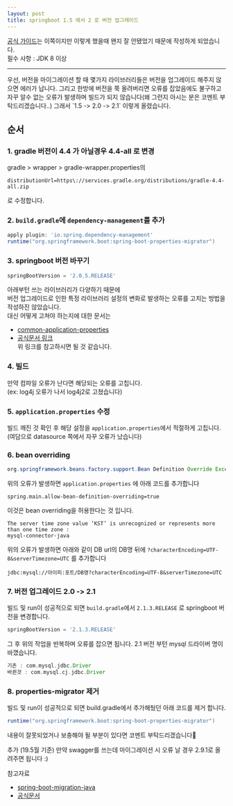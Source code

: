 ```yaml
---
layout: post
title: springboot 1.5 에서 2 로 버전 업그레이드
---
```

[공식 가이드](https://github.com/spring-projects/spring-boot/wiki/Spring-Boot-2.0-Migration-Guide)는 이쪽이지만
이렇게 했을때 왠지 잘 안됐었기 때문에 작성하게 되었습니다.  
필수 사항 : JDK 8 이상  

<hr>
우선, 버전을 마이그레이션 할 때 
몇가지 라이브러리들은 버전을 업그레이드 해주지 않으면 에러가 납니다.  
그리고 한방에 버전을 쭉 올려버리면 오류를 잡았음에도 불구하고 자꾸 알수 없는 오류가 발생하며 빌드가 되지 않습니다(왜 그런지 아시는 분은 코멘트 부탁드리겠습니다..)  
그래서 `1.5 -> 2.0 -> 2.1` 이렇게 올렸습니다.

## 순서
### 1. gradle 버전이 4.4 가 아닐경우 4.4-all 로 변경
gradle > wrapper > gradle-wrapper.properties의
```
distributionUrl=https\://services.gradle.org/distributions/gradle-4.4-all.zip
```
로 수정합니다.

### 2. `build.gradle`에 `dependency-management`를 추가
```gradle
apply plugin: 'io.spring.dependency-management'
runtime("org.springframework.boot:spring-boot-properties-migrator")
```
### 3. springboot 버전 바꾸기 
```gradle
springBootVersion = '2.0.5.RELEASE'
```
아래부턴 쓰는 라이브러리가 다양하기 때문에  
버전 업그레이드로 인한 특정 라이브러리 설정의 변화로 발생하는 오류를 고치는 방법을 작성하진 않았습니다.  
대신 어떻게 고쳐야 하는지에 대한 문서는
* [common-application-properties](https://docs.spring.io/spring-boot/docs/current/reference/html/common-application-properties.html)
* [공식문서 링크](https://github.com/spring-projects/spring-boot/wiki/Spring-Boot-2.0-Migration-Guide#servlet-specific-server-properties)  
위 링크를 참고하시면 될 것 같습니다.

### 4. 빌드
만약 컴파일 오류가 난다면 해당되는 오류를 고칩니다.  
(ex: log4j 오류가 나서 log4j2로 고쳤습니다)

### 5. `application.properties` 수정
빌드 깨진 것 확인 후 해당 설정을 `application.properties`에서 적절하게 고칩니다.  
(여담으로 datasource 쪽에서 자꾸 오류가 났습니다)

### 6. bean overriding
```java
org.springframework.beans.factory.support.Bean Definition Override Exception
``` 
위의 오류가 발생하면
 `application.properties` 에 아래 코드를 추가합니다
```
spring.main.allow-bean-definition-overriding=true
```
이것은 bean overriding을 허용한다는 것 입니다.

```
The server time zone value ‘KST’ is unrecognized or represents more than one time zone :   
mysql-connector-java
```
위의 오류가 발생하면 아래와 같이 DB url의 DB명 뒤에 `?characterEncoding=UTF-8&serverTimezone=UTC` 를 추가합니다
```
jdbc:mysql://아이피:포트/DB명?characterEncoding=UTF-8&serverTimezone=UTC
```

### 7. 버전 업그레이드 2.0 -> 2.1
빌드 및 run이 성공적으로 되면 `build.gradle`에서  `2.1.3.RELEASE` 로 springboot 버전을 변경합니다.
```gradle
springBootVersion = '2.1.3.RELEASE'
```
그 후 위의 작업을 반복하며 오류를 잡으면 됩니다.
2.1 버전 부턴 mysql 드라이버 명이 바꼈습니다.
```gradle
기존 : com.mysql.jdbc.Driver
바뀐것 : com.mysql.cj.jdbc.Driver
```
### 8. properties-migrator 제거
빌드 및 run이 성공적으로 되면 build.gradle에서 추가해뒀던 아래 코드를 제거 합니다.
```gradle
runtime("org.springframework.boot:spring-boot-properties-migrator")
```

내용이 잘못되었거나 보충해야 될 부분이 있다면 코멘트 부탁드리겠습니다🙏

추가
(19.5월 기준) 만약 swagger를 쓰는데 마이그레이션 시 오류 날 경우 2.9.1로 올려주면 됩니다 :)

참고자료
* [spring-boot-migration-java](https://altkomsoftware.pl/en/blog/spring-boot-migration-java/)
* [공식문서](https://github.com/spring-projects/spring-boot/wiki/Spring-Boot-2.0-Migration-Guide#servlet-specific-server-properties)